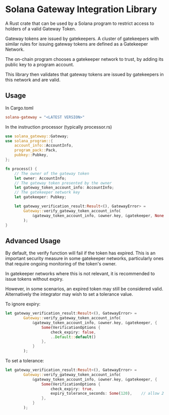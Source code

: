# Solana Gateway Integration Library

A Rust crate that can be used by a Solana program to restrict access to holders of a valid Gateway Token.

Gateway tokens are issued by gatekeepers. A cluster of gatekeepers with similar rules for
issuing gateway tokens are defined as a Gatekeeper Network.

The on-chain program chooses a gatekeeper network to trust, by adding its public key to a program account.

This library then validates that gateway tokens are issued by gatekeepers in this network and are valid.

## Usage

In Cargo.toml
```toml
solana-gateway = "<LATEST VERSION>"
```

In the instruction processor (typically processor.rs)

```rust
use solana_gateway::Gateway;
use solana_program::{
    account_info::AccountInfo,
    program_pack::Pack,
    pubkey::Pubkey,
};

fn process() {
    // The owner of the gateway token
    let owner: AccountInfo;
    // The gateway token presented by the owner
    let gateway_token_account_info: AccountInfo;
    // The gatekeeper network key
    let gatekeeper: Pubkey;

    let gateway_verification_result:Result<(), GatewayError> =
        Gateway::verify_gateway_token_account_info(
            &gateway_token_account_info, &owner.key, &gatekeeper, None
        );
}
```

## Advanced Usage

By default, the verify function will fail if the token has expired. This is an important security measure
in some gatekeeper networks, particularly ones that require ongoing monitoring of the token's owner.

In gatekeeper networks where this is not relevant, it is recommended to issue tokens without expiry.

However, in some scenarios, an expired token may still be considered valid. Alternatively the integrator
may wish to set a tolerance value.

To ignore expiry:

```rust
let gateway_verification_result:Result<(), GatewayError> =
        Gateway::verify_gateway_token_account_info(
            &gateway_token_account_info, &owner.key, &gatekeeper, {
                Some(VerificationOptions {
                    check_expiry: false,
                    ..Default::default()
                },
            }
        );
```

To set a tolerance:

```rust
let gateway_verification_result:Result<(), GatewayError> =
        Gateway::verify_gateway_token_account_info(
            &gateway_token_account_info, &owner.key, &gatekeeper, {
                Some(VerificationOptions {
                    check_expiry: true,
                    expiry_tolerance_seconds: Some(120),    // allow 2 minutes tolerance for token expiry
                },
            }
        );
```
